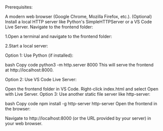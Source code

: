 Prerequisites:

A modern web browser (Google Chrome, Mozilla Firefox, etc.).
(Optional) Install a local HTTP server like Python's SimpleHTTPServer or a VS Code Live Server.
Navigate to the frontend folder:

1.Open a terminal and navigate to the frontend folder:

2.Start a local server:

Option 1: Use Python (if installed):

bash
Copy code
python3 -m http.server 8000
This will serve the frontend at http://localhost:8000.

Option 2: Use VS Code Live Server:

Open the frontend folder in VS Code.
Right-click index.html and select Open with Live Server.
Option 3: Use another static file server like http-server:

bash
Copy code
npm install -g http-server
http-server
Open the frontend in the browser:

Navigate to http://localhost:8000 (or the URL provided by your server) in your web browser.